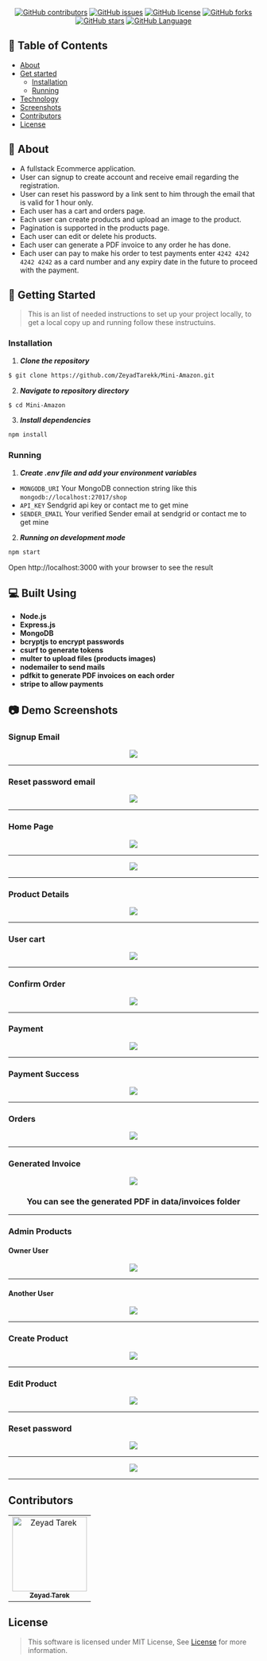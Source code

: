 <div align="center">

[![GitHub contributors](https://img.shields.io/github/contributors/ZeyadTarekk/Mini-Amazon)](https://github.com/ZeyadTarekk/Mini-Amazon/contributors)
[![GitHub issues](https://img.shields.io/github/issues/ZeyadTarekk/Mini-Amazon)](https://github.com/ZeyadTarekk/Mini-Amazon/issues)
[![GitHub license](https://img.shields.io/github/license/ZeyadTarekk/Mini-Amazon)](https://github.com/ZeyadTarekk/Mini-Amazon/blob/master/LICENSE)
[![GitHub forks](https://img.shields.io/github/forks/ZeyadTarekk/Mini-Amazon)](https://github.com/ZeyadTarekk/Mini-Amazon/network)
[![GitHub stars](https://img.shields.io/github/stars/ZeyadTarekk/Mini-Amazon)](https://github.com/ZeyadTarekk/Mini-Amazon/stargazers)
[![GitHub Language](https://img.shields.io/github/languages/top/ZeyadTarekk/Mini-Amazon)](https://img.shields.io/github/languages/count/ZeyadTarekk/Mini-Amazon)

</div>

## 📝 Table of Contents

- [About](#about)
- [Get started](#get-started)
  - [Installation](#Install)
  - [Running](#running)
- [Technology](#tech)
- [Screenshots](#Screenshots)
- [Contributors](#Contributors)
- [License](#license)

## 📙 About <a name = "about"></a>

- A fullstack Ecommerce application.
- User can signup to create account and receive email regarding the registration.
- User can reset his password by a link sent to him through the email that is valid for 1 hour only.
- Each user has a cart and orders page.
- Each user can create products and upload an image to the product.
- Pagination is supported in the products page.
- Each user can edit or delete his products.
- Each user can generate a PDF invoice to any order he has done.
- Each user can pay to make his order to test payments enter `4242 4242 4242 4242` as a card number and any expiry date in the future to proceed with the payment.

## 🏁 Getting Started <a name = "get-started"></a>

> This is an list of needed instructions to set up your project locally, to get a local copy up and running follow these
> instructuins.

### Installation <a name = "Install"></a>

1. **_Clone the repository_**

```sh
$ git clone https://github.com/ZeyadTarekk/Mini-Amazon.git
```

2. **_Navigate to repository directory_**

```sh
$ cd Mini-Amazon
```

3. **_Install dependencies_**

```sh
npm install
```

### Running <a name = "running"></a>

1. **_Create .env file and add your environment variables_**

- `MONGODB_URI` Your MongoDB connection string like this `mongodb://localhost:27017/shop`
- `API_KEY` Sendgrid api key or contact me to get mine
- `SENDER_EMAIL` Your verified Sender email at sendgrid or contact me to get mine

2. **_Running on development mode_**

```sh
npm start
```

Open http://localhost:3000 with your browser to see the result

## 💻 Built Using <a name = "tech"></a>

- **Node.js**
- **Express.js**
- **MongoDB**
- **bcryptjs to encrypt passwords**
- **csurf to generate tokens**
- **multer to upload files (products images)**
- **nodemailer to send mails**
- **pdfkit to generate PDF invoices on each order**
- **stripe to allow payments**

## 📷 Demo Screenshots <a name = "Screenshots"></a>

<div align="center">
<h3 align='left'>Signup Email</h3>
   <img src="screenshots/s7.png">
   <hr>
<h3 align='left'>Reset password email</h3>
   <img src="screenshots/s8.png">
   <hr>
<h3 align='left'>Home Page</h3>
   <img src="screenshots/s1.png">
   <hr>
   <img src="screenshots/s2.png">
   <hr>
<h3 align='left'>Product Details</h3>
   <img src="screenshots/s4.png">
   <hr>
<h3 align='left'>User cart</h3>
   <img  src="screenshots/s3.png"></a>
   <hr>
<h3 align='left'>Confirm Order</h3>
   <img  src="screenshots/s11.png"></a>
   <hr>
<h3 align='left'>Payment</h3>
   <img  src="screenshots/s12.png"></a>
   <hr>
<h3 align='left'>Payment Success</h3>
   <img  src="screenshots/s13.png"></a>
   <hr>
<h3 align='left'>Orders</h3>
   <img  src="screenshots/s14.png"></a>
   <hr>
<h3 align='left'>Generated Invoice</h3>
   <img  src="screenshots/s15.png"></a>
   <h3 align='center'>You can see the generated PDF in data/invoices folder</h3>
   <hr>
<h3 align='left'>Admin Products</h3>
<h4 align='left'>Owner User</h4>
<img src="screenshots/s5.png"></a>
<hr>
<h4 align='left'>Another User</h4>
<img src="screenshots/s6.png"></a>
<hr>
<h3 align='left'>Create Product</h3>
   <img  src="screenshots/s9.png"></a>
   <hr>
<h3 align='left'>Edit Product</h3>
   <img  src="screenshots/s10.png"></a>
   <hr>
<h3 align='left'>Reset password</h3>
   <img  src="screenshots/s16.png"></a>
   <hr>
   <img  src="screenshots/s17.png"></a>
   <hr>

</div>

## Contributors <a name = "Contributors"></a>

<table>
  <tr>
    <td align="center">
    <a href="https://github.com/ZeyadTarekk" target="_black">
    <img src="https://avatars.githubusercontent.com/u/76125650?v=4" width="150px;" alt="Zeyad Tarek"/>
    <br />
    <sub><b>Zeyad Tarek</b></sub></a>

  </tr>
 </table>

## License <a name = "license"></a>

> This software is licensed under MIT License, See [License](https://github.com/ZeyadTarekk/Mini-Amazon/blob/main/LICENSE) for more information.
